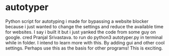 # autotyper
Python script for autotyping i made for bypassing a website blocker because i just wanted to change the settings and reduce the available time for websites. I say i built it but i just yanked the code from some guy on google. cred Pranjal Srivastava. to run do python3 autotyper.py in terminal while in folder. I intend to learn more with this. By adding gui and other cool settings. Perhaps use this as the basis for other programs! This is exciting.
